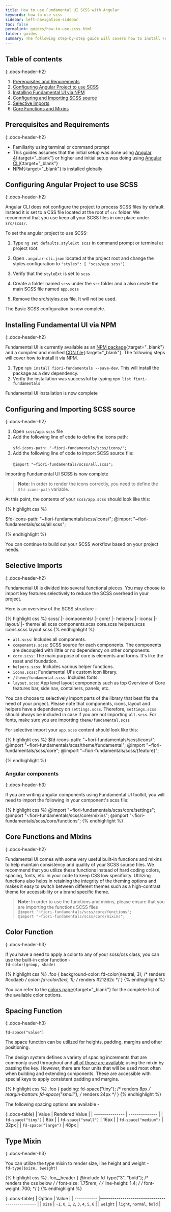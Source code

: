 ```yaml
---
title: How to use Fundamental UI SCSS with Angular
keywords: how to use scss
sidebar: left-navigation-sidebar
toc: false
permalink: guides/how-to-use-scss.html
folder: guides
summary: The following step-by-step guide will covers how to install Fundamental UI in your angular project, import SCSS in your workflow and explain some built-in functions.
---
```


## Table of contents
{:.docs-header-h2}
1. [Prerequisites and Requirements](#prerequisites-and-requirements)
1. [Configuring Angular Project to use SCSS](#configuring-angular-project-to-use-scss)
1. [Installing Fundamental UI via NPM](#installing-fiori-fundamentals-via-npm)
1. [Configuring and Importing SCSS source](#configuring-and-importing-scss-source)
1. [Selective Imports](#selective-imports)
1. [Core Functions and Mixins](#core-functions-and-mixins)


## Prerequisites and Requirements
{:.docs-header-h2}

- Familiarity using terminal or command prompt
- This guides assumes that the initial setup was done using [Angular 4](https://angular.io/){:target="_blank"} or higher and initial setup was doing using [Angular CLI](https://cli.angular.io/){:target="_blank"}
- [NPM](https://www.npmjs.com/){:target="_blank"} is installed globally


## Configuring Angular Project to use SCSS
{:.docs-header-h2}

Angular CLI does not configure the project to process SCSS files by default. Instead it is set to a CSS file located at the root of `src` folder. We recommend that you use keep all your SCSS files in one place under `src/scss/`.

To set the angular project to use SCSS:

1. Type `ng set defaults.styleExt scss` in command prompt or terminal at project root.

2. Open `.angular-cli.json` located at the project root and change the styles configuration to `"styles": [ "scss/app.scss"]`

3. Verify that the `styleExt` is set to `scss`

4. Create a folder named `scss` under the `src` folder and a also create the main SCSS file named `app.scss`

5. Remove the src/styles.css file. It will not be used.

The Basic SCSS configuration is now complete.


## Installing Fundamental UI via NPM
{:.docs-header-h2}

Fundamental UI is currently available as an [NPM package](https://www.npmjs.com/package/fiori-fundamentals){:target="_blank"} and a compiled and minified [CDN file](https://unpkg.com/fiori-fundamentals@1.0.0-beta-2/dist/fiori-fundamentals.min.css){:target="_blank"}. The following steps will cover how to install it via NPM.

1. Type `npm install fiori-fundamentals --save-dev`. This will install the package as a dev dependency.
2. Verify the installation was successful by typing `npm list fiori-fundamentals`

Fundamental UI installation is now complete

## Configuring and Importing SCSS source
{:.docs-header-h2}

1. Open `scss/app.scss` file
2. Add the following line of code to define the icons path: <br><br> `$fd-icons-path: "~fiori-fundamentals/scss/icons/";`
3. Add the following line of code to import SCSS source file: <br><br> `@import "~fiori-fundamentals/scss/all.scss";`

Importing Fundamental UI SCSS is now complete

> **Note:** In order to render the icons correctly, you need to define the `$fd-icons-path` variable.

At this point, the contents of your `scss/app.scss` should look like this:

{% highlight css %}

$fd-icons-path: "~fiori-fundamentals/scss/icons/";
@import "~fiori-fundamentals/scss/all.scss";

{% endhighlight %}

You can continue to build out your SCSS workflow based on your project needs.

## Selective Imports
{:.docs-header-h2}

Fundamental UI is divided into several functional pieces. You may choose to import key features selectively to reduce the SCSS overhead in your project.

Here is an overview of the SCSS structure -

{% highlight css %}
scss/
 |- components/
 |- core/
 |- helpers/
 |- icons/
 |- layout/
 |- theme/
 all.scss
 components.scss
 core.scss
 helpers.scss
 icons.scss
 layout.scss
{% endhighlight %}


- `all.scss`: Includes all components.
- `components.scss`: SCSS source for each components. The components are decoupled  with little or no dependency on other components.
- `core.scss`: The main purpose of core is elements and forms. It's like the reset and foundation.
- `helpers.scss`: Includes various helper functions.
- `icons.scss`: Fundamental UI's custom icon library.
- `/theme/fundamental.scss`: Includes fonts.
- `layout.scss`: App level layout components such as top Overview of Core features bar, side nav, containers, panels, etc.

You can choose to selectively import parts of the library that best fits the need of your project. Please note that components, icons, layout and helpers have a dependency on `settings.scss`. Therefore, `settings.scss` should always be included in case if you are not importing `all.scss`. For fonts, make sure you are importing `theme/fundamental.scss`

For selective import your `app.scss` content should look like this:

{% highlight css %}
$fd-icons-path: "~fiori-fundamentals/scss/icons/";
@import "~fiori-fundamentals/scss/theme/fundamental";
@import "~fiori-fundamentals/scss/core";
@import "~fiori-fundamentals/scss/{feature}";

{% endhighlight %}

### Angular components
{:.docs-header-h3}

If you are writing angular components using Fundamental UI toolkit, you will need to import the following in your component's scss file:

{% highlight css %}
@import "~fiori-fundamentals/scss/core/settings";
@import "~fiori-fundamentals/scss/core/mixins";
@import "~fiori-fundamentals/scss/core/functions";
{% endhighlight %}


## Core Functions and Mixins
{:.docs-header-h2}

Fundamental UI comes with some very useful built-in functions and mixins to help maintain consistency and quality of your SCSS source files. We recommend that you utilize these functions instead of hard coding colors, spacing, fonts, etc. in your code to keep CSS low specificity. Utilizing functions also helps in retaining the integrity of the theming options and makes it easy to switch between different themes such as a high-contrast theme for accessibility or a brand specific theme.

> **Note:** In order to use the functions and mixins, please ensure that you are importing the functions SCSS files <br>
> `@import "~fiori-fundamentals/scss/core/functions";` <br>
> `@import "~fiori-fundamentals/scss/core/mixins";`

## Color Function
{:.docs-header-h3}

If you have a need to apply a color to any of your scss/css class, you can use the built-in color function - <br> `fd-color(group, shade)`

{% highlight css %}
.foo {
  background-color: fd-color(neutral, 3); /* renders #ccdaeb */
  color: fd-color(text, 1); /* renders #21262c */
}
{% endhighlight %}

You can refer to the [colors page](/fundamentals/colors.html){:target="_blank"} for the complete list of the available color options.

## Spacing Function
{:.docs-header-h3}

```
fd-space("value")
```
The space function can be utilized for heights, padding, margins and other positioning. <br>





The design system defines a variety of spacing increments that are commonly used throughout and [all of those are available](https://github.com/SAP/fundamental/blob/develop/scss/_settings.scss#L18) using the mixin by passing the key. However, there are four units that will be used most often when building and extending components. These are accessible with special keys to apply consistent padding and margins.

{% highlight css %}
.foo {
  padding: fd-space("tiny"); /* renders 8px */
  margin-bottom: fd-space("small"); /* renders 24px */
}
{% endhighlight %}

The following spacing options are available -

{:.docs-table}
| Value           | Rendered Value |
|  --------------- | -------------- |
| `fd-space("tiny")` |  8px           |
|  `fd-space("small")`  |  16px          |
| `fd-space("medium")`   |  32px          |
| `fd-space("large")` |  48px          |

## Type Mixin
{:.docs-header-h3}

You can utilize the type mixin to render size, line height and weight - <br> `fd-type($size, $weight)`

{% highlight css %}
.foo__header {
    @include fd-type("3", "bold"); /* renders the css below */
    /* font-size: 1.75rem; */
    /* line-height: 1.4; */
    /* font-weight: 700; */
}
{% endhighlight %}

{:.docs-table}
| Option      | Value                                          |
| ----------- |----------------------------------------------- |
| `size`      | `-1`, `0`, `1`, `2`, `3`, `4`, `5`, `6` |
| `weight`    | `light`, `normal`, `bold`                           |
